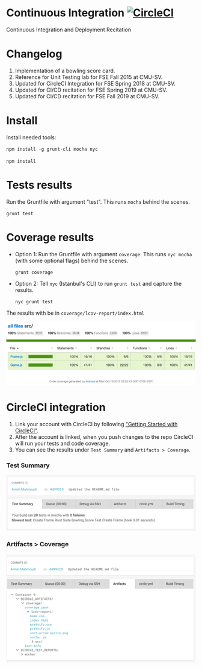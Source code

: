 Continuous Integration [![CircleCI](https://circleci.com/gh/cmusv-fse/CI-CD.svg?style=svg&circle-token=27180ae211de7ce54b89ed89cb1736a7df12aa66)](https://circleci.com/gh/cmusv-fse/CI-CD)
==============
Continuous Integration and Deployment Recitation

Changelog
==============
1. Implementation of a bowling score card.
1. Reference for Unit Testing lab for FSE Fall 2015 at CMU-SV.
1. Updated for CircleCI Integration for FSE Spring 2018 at CMU-SV.
1. Updated for CI/CD recitation for FSE Spring 2019 at CMU-SV.
1. Updated for CI/CD recitation for FSE Fall 2019 at CMU-SV.

Install
==============
Install needed tools:
```
npm install -g grunt-cli mocha nyc

npm install
```

Tests results
==============
Run the Gruntfile with argument "test". This runs `mocha` behind the scenes.
```
grunt test
```

Coverage results
==============
* Option 1: Run the Gruntfile with argument `coverage`. This runs `nyc mocha` (with some optional flags) behind the scenes.
    ```
    grunt coverage
    ```

* Option 2: Tell `nyc` (Istanbul's CLI) to run `grunt test` and capture the results.
    ```
    nyc grunt test
    ```

The results with be in `coverage/lcov-report/index.html`

![Coverage screenshot](./resources/coverage.jpg)

CircleCI integration
==============

1. Link your account with CircleCI by following 
["Getting Started with CircleCI"](https://circleci.com/docs/getting-started).
1. After the account is linked, when you push changes to the repo CircleCI will run your tests and code coverage.
1. You can see the results under `Test Summary` and `Artifacts > Coverage`.

### Test Summary

![Test summary screenshot](./resources/TestSummary.png)

### Artifacts > Coverage

![Coverage screenshot](./resources/Artifacts.png)
